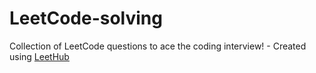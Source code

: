 # LeetCode-solving
Collection of LeetCode questions to ace the coding interview! - Created using [LeetHub](https://github.com/QasimWani/LeetHub)
